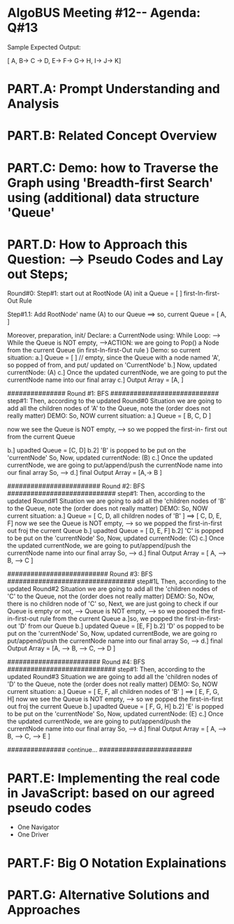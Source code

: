 # AlgoBUS Meeting #12-- Agenda: Q#13

Sample Expected Output:

[ A, B-> C -> D, E-> F-> G-> H, I-> J-> K]

# PART.A: Prompt Understanding and Analysis

# PART.B: Related Concept Overview

# PART.C: Demo: how to Traverse the Graph using 'Breadth-first Search' using (additional) data structure 'Queue'

# PART.D: How to Approach this Question: --> Pseudo Codes and Lay out Steps;

Round#0:
Step#1: start out at RootNode (A)
init a Queue = [ ]
first-In-first-Out Rule

Step#1.1: Add RootNode' name (A) to our Queue
==> so, current Queue = [ A, ]

Moreover, preparation, init/ Declare: a CurrentNode
using: While Loop:
--> While the Queue is NOT empty, -->ACTION: we are going to Pop() a Node from the current Queue (in first-In-first-Out rule )
Demo: so current situation:
a.] Queue = [ ] // empty, since the Queue with a node named 'A', so popped of from, and put/ updated on 'CurrentNode'
b.] Now, updated currentNode: (A)
c.] Once the updated currentNode, we are going to put the currentNode name into our final array
c.] Output Array = [A, ]

############### Round #1: BFS ############################
step#1: Then, according to the updated Round#0 Situation
we are going to add all the children nodes of 'A' to the Queue, note the (order does not really matter)
DEMO: So, NOW current situation:
a.] Queue = [ B, C, D ]

now we see the Queue is NOT empty, --> so we popped the first-in- first out from the current Queue

b.] upadted Queue = [C, D]
b.2] 'B' is popped to be put on the 'currentNode'
So, Now, updated currentNode: (B)
c.] Once the updated currentNode, we are going to put/append/push the currentNode name into our final array
So, --> d.] final Output Array = [A,-> B ]

######################## Round #2: BFS ############################
step#1: Then, according to the updated Round#1 Situation
we are going to add all the 'children nodes of 'B' to the Queue, note the (order does not really matter)
DEMO: So, NOW current situation:
a.] Queue = [ C, D, all children nodes of 'B' ] ==> [ C, D, E, F]
now we see the Queue is NOT empty, --> so we popped the first-in-first out froj the current Queue
b.] upadted Queue = [ D, E, F]
b.2] 'C' is popped to be put on the 'currentNode'
So, Now, updated currentNode: (C)
c.] Once the updated currentNode, we are going to put/append/push the currentNode name into our final array
So, --> d.] final Output Array = [ A, --> B, --> C ]

########################## Round #3: BFS #################################
step#1L Then, according to the updated Round#2 Situation
we are going to add all the 'children nodes of 'C' to the Queue, not the (order does not really matter)
DEMO: So, NOw, there is no children node of 'C'
so, Next, we are just going to check if our Queue is empty or not, --> Queue is NOT empty, --> so we pooped the first-in-first-out rule from the current Queue
a.]so, we popped the first-in-first-out 'D' from our Queue
b.] updated Queue = [E, F]
b.2] 'D' os popped to be put on the 'currentNode'
So, Now, updated currentBode, we are going ro put/append/push the currentNode name into our final array
So, --> d.] final Output Array = [A, --> B, --> C, --> D ]

######################## Round #4: BFS ############################
step#1: Then, according to the updated Round#3 Situation
we are going to add all the 'children nodes of 'D' to the Queue, note the (order does not really matter)
DEMO: So, NOW current situation:
a.] Queue = [ E, F, all children nodes of 'B' ] ==> [ E, F, G, H]
now we see the Queue is NOT empty, --> so we popped the first-in-first out froj the current Queue
b.] upadted Queue = [ F, G, H]
b.2] 'E' is popped to be put on the 'currentNode'
So, Now, updated currentNode: (E)
c.] Once the updated currentNode, we are going to put/append/push the currentNode name into our final array
So, --> d.] final Output Array = [ A, --> B, --> C, --> E ]

############### continue... ########################

# PART.E: Implementing the real code in JavaScript: based on our agreed pseudo codes

- One Navigator
- One Driver

# PART.F: Big O Notation Explainations

# PART.G: Alternative Solutions and Approaches
